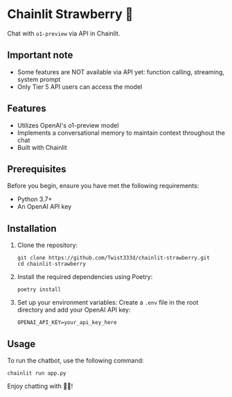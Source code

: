 # Chainlit Strawberry 🍓

Chat with `o1-preview` via API in Chainlit.

## Important note
- Some features are NOT available via API yet: function calling, streaming, system prompt
- Only Tier 5 API users can access the model

## Features

- Utilizes OpenAI's o1-preview model 
- Implements a conversational memory to maintain context throughout the chat
- Built with Chainlit 

## Prerequisites

Before you begin, ensure you have met the following requirements:

- Python 3.7+
- An OpenAI API key

## Installation

1. Clone the repository:
   ```
   git clone https://github.com/Twist333d/chainlit-strawberry.git
   cd chainlit-strawberry
   ```

2. Install the required dependencies using Poetry:
   ```
   poetry install
   ```

3. Set up your environment variables:
   Create a `.env` file in the root directory and add your OpenAI API key:
   ```
   OPENAI_API_KEY=your_api_key_here
   ```

## Usage

To run the chatbot, use the following command:

```
chainlit run app.py
```

Enjoy chatting with 🍓🤖!

